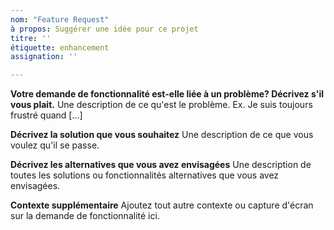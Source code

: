 ```yaml
---
nom: "Feature Request"
à propos: Suggérer une idée pour ce projet
titre: ''
étiquette: enhancement
assignation: ''

---
```


**Votre demande de fonctionnalité est-elle liée à un problème? Décrivez s'il vous plait.**
Une description de ce qu'est le problème. Ex. Je suis toujours frustré quand [...]

**Décrivez la solution que vous souhaitez**
Une description de ce que vous voulez qu'il se passe.

**Décrivez les alternatives que vous avez envisagées**
Une description de toutes les solutions ou fonctionnalités alternatives que vous avez envisagées.

**Contexte supplémentaire**
Ajoutez tout autre contexte ou capture d'écran sur la demande de fonctionnalité ici.
